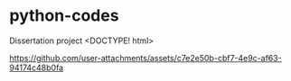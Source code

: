 # python-codes
Dissertation project
<DOCTYPE! html>
<html><title>Step Potential Simulation</title></html>


https://github.com/user-attachments/assets/c7e2e50b-cbf7-4e9c-af63-94174c48b0fa


